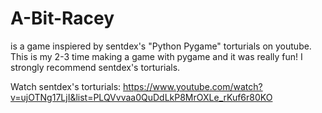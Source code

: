# A-Bit-Racey

is a game inspiered by sentdex's "Python Pygame" torturials on youtube. This is
my 2-3 time making a game with pygame and it was really fun! I strongly
recommend sentdex's torturials.

Watch sentdex's torturials: https://www.youtube.com/watch?v=ujOTNg17LjI&list=PLQVvvaa0QuDdLkP8MrOXLe_rKuf6r80KO
